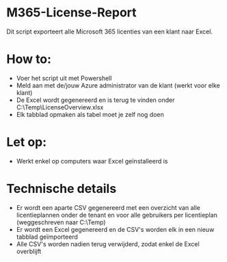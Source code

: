 # M365-License-Report
Dit script exporteert alle Microsoft 365 licenties van een klant naar Excel.

# How to:
- Voer het script uit met Powershell
- Meld aan met de/jouw Azure administrator van de klant (werkt voor elke klant)
- De Excel wordt gegenereerd en is terug te vinden onder C:\Temp\LicenseOverview.xlsx
- Elk tabblad opmaken als tabel moet je zelf nog doen

# Let op:
- Werkt enkel op computers waar Excel geïnstalleerd is

# Technische details
- Er wordt een aparte CSV gegenereerd met een overzicht van alle licentieplannen onder de tenant en voor alle gebruikers per licentieplan (weggeschreven naar C:\Temp)
- Er wordt een Excel gegenereerd en de CSV's worden elk in een nieuw tabblad geïmporteerd
- Alle CSV's worden nadien terug verwijderd, zodat enkel de Excel overblijft
